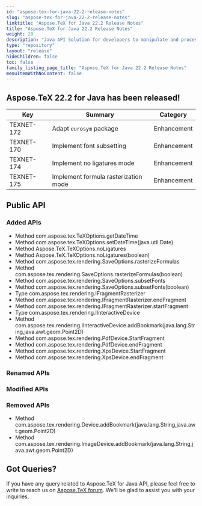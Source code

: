 ```yaml
---
id: "aspose-tex-for-java-22-2-release-notes"
slug: "aspose-tex-for-java-22-2-release-notes"
linktitle: "Aspose.TeX for Java 22.2 Release Notes"
title: "Aspose.TeX for Java 22.2 Release Notes"
weight: 20
description: "Java API Solution for developers to manipulate and process TeX and LaTeX files. Updates of Aspose.TeX API solution for Java | Release 2022.02"
type: "repository"
layout: "release"
hideChildren: false
toc: false
family_listing_page_title: "Aspose.TeX for Java 22.2 Release Notes"
menuItemWithNoContent: false
---
```


## Aspose.TeX 22.2 for Java has been released!

| Key | Summary | Category |
|---|---|---|
| TEXNET-172 | Adapt `eurosym` package | Enhancement |
| TEXNET-170 | Implement font subsetting | Enhancement |
| TEXNET-174 | Implement no ligatures mode | Enhancement |
| TEXNET-175 | Implement formula rasterization mode | Enhancement |
 
## Public API
### Added APIs
 * Method com.aspose.tex.TeXOptions.getDateTime
 * Method com.aspose.tex.TeXOptions.setDateTime(java.util.Date)
 * Method Aspose.TeX.TeXOptions.noLigatures
 * Method Aspose.TeX.TeXOptions.noLigatures(boolean)
 * Method com.aspose.tex.rendering.SaveOptions.rasterizeFormulas
 * Method com.aspose.tex.rendering.SaveOptions.rasterizeFormulas(boolean)
 * Method com.aspose.tex.rendering.SaveOptions.subsetFonts
 * Method com.aspose.tex.rendering.SaveOptions.subsetFonts(boolean)
 * Type com.aspose.tex.rendering.IFragmentRasterizer
 * Method com.aspose.tex.rendering.IFragmentRasterizer.endFragment
 * Method com.aspose.tex.rendering.IFragmentRasterizer.startFragment
 * Type com.aspose.tex.rendering.IInteractiveDevice
 * Method com.aspose.tex.rendering.IInteractiveDevice.addBookmark(java.lang.String,java.awt.geom.Point2D)
 * Method com.aspose.tex.rendering.PdfDevice.StartFragment
 * Method com.aspose.tex.rendering.PdfDevice.endFragment
 * Method com.aspose.tex.rendering.XpsDevice.StartFragment
 * Method com.aspose.tex.rendering.XpsDevice.endFragment

### Renamed APIs

### Modified APIs
 
### Removed APIs
 * Method com.aspose.tex.rendering.Device.addBookmark(java.lang.String,java.awt.geom.Point2D)
 * Method com.aspose.tex.rendering.ImageDevice.addBookmark(java.lang.String,java.awt.geom.Point2D)
 
## Got Queries?
If you have any query related to Aspose.TeX for Java API, please feel free to write to reach us on [Aspose.TeX forum](https://forum.aspose.com/c/tex/). We'll be glad to assist you with your inquiries.
